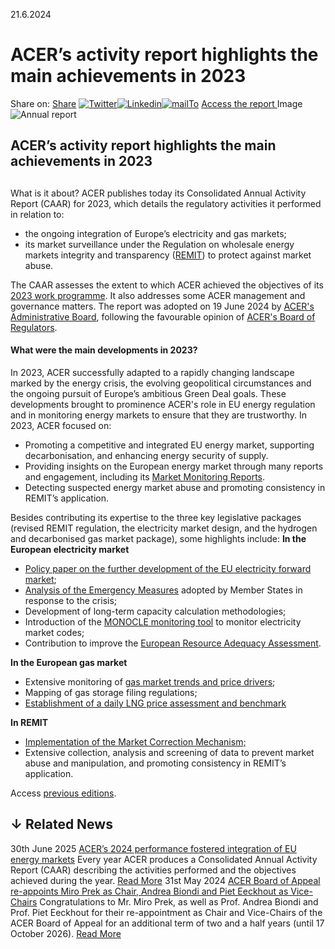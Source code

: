 21.6.2024
# ACER’s activity report highlights the main achievements in 2023
Share on: [Share](https://www.addtoany.com/share#url=https%3A%2F%2Fwww.acer.europa.eu%2Fnews%2Facers-activity-report-highlights-main-achievements-2023&title=ACER%E2%80%99s%20activity%20report%20highlights%20the%20main%20achievements%20in%202023)
[![Twitter](https://www.acer.europa.eu/sites/default/files/bluesky.svg)](https://www.acer.europa.eu/#bluesky)[![Linkedin](https://www.acer.europa.eu/sites/default/files/linkedin.svg)](https://www.acer.europa.eu/#linkedin)[![mailTo](https://www.acer.europa.eu/sites/default/files/copy-url.png)](https://www.acer.europa.eu/#copy_link)
[Access the report ](https://www.acer.europa.eu/sites/default/files/documents/Publications/ACER_CAAR_2023.pdf)
Image
![Annual report](https://www.acer.europa.eu/sites/default/files/styles/main_images_news_and_pages_little_/public/2024-06/CAAR2023_0.jpg?itok=SjVHiu_U)
## ACER’s activity report highlights the main achievements in 2023
## 
What is it about?
ACER publishes today its Consolidated Annual Activity Report (CAAR) for 2023, which details the regulatory activities it performed in relation to:
  * the ongoing integration of Europe’s electricity and gas markets;
  * its market surveillance under the Regulation on wholesale energy markets integrity and transparency ([REMIT](https://eur-lex.europa.eu/legal-content/EN/TXT/?uri=CELEX:32011R1227)) to protect against market abuse.


The CAAR assesses the extent to which ACER achieved the objectives of its [2023 work programme](https://www.acer.europa.eu/sites/default/files/documents/en/The_agency/Mission_and_Objectives/Documents/ACER_Programming_Document_2023-2025.pdf). It also addresses some ACER management and governance matters. The report was adopted on 19 June 2024 by [ACER's Administrative Board](https://acer.europa.eu/the-agency/organisation-and-bodies/administrative-board), following the favourable opinion of [ACER's Board of Regulators](https://acer.europa.eu/the-agency/organisation-and-bodies/board-of-regulators).
#### **What were the main developments in 2023?**
In 2023, ACER successfully adapted to a rapidly changing landscape marked by the energy crisis, the evolving geopolitical circumstances and the ongoing pursuit of Europe’s ambitious Green Deal goals. These developments brought to prominence ACER's role in EU energy regulation and in monitoring energy markets to ensure that they are trustworthy. 
In 2023, ACER focused on:
  * Promoting a competitive and integrated EU energy market, supporting decarbonisation, and enhancing energy security of supply.
  * Providing insights on the European energy market through many reports and engagement, including its [Market Monitoring Reports](https://www.acer.europa.eu/monitoring/MMR).
  * Detecting suspected energy market abuse and promoting consistency in REMIT’s application.


Besides contributing its expertise to the three key legislative packages (revised REMIT regulation, the electricity market design, and the hydrogen and decarbonised gas market package), some highlights include:
**In the European electricity market**
  * [Policy paper on the further development of the EU electricity forward market](https://acer.europa.eu/sites/default/files/documents/Position%20Papers/Electricity_Forward_Market_PolicyPaper.pdf);
  * [Analysis of the Emergency Measures](https://acer.europa.eu/sites/default/files/documents/Publications/Electricity_MMR_2022-Emergency_Measures.pdf) adopted by Member States in response to the crisis;
  * Development of long-term capacity calculation methodologies;
  * Introduction of the [MONOCLE monitoring tool](https://aegis.acer.europa.eu/cas/login) to monitor electricity market codes;
  * Contribution to improve the [European Resource Adequacy Assessment](https://www.acer.europa.eu/electricity/security-of-supply/european-resource-adequacy-assessment).


**In the European gas market**
  * Extensive monitoring of [gas market trends and price drivers](https://www.acer.europa.eu/monitoring/MMR/gas_market_trends_2023); 
  * Mapping of gas storage filing regulations;
  * [Establishment of a daily LNG price assessment and benchmark](https://www.acer.europa.eu/gas/lng-price-assessment)


**In REMIT**
  * [Implementation of the Market Correction Mechanism;](https://www.acer.europa.eu/gas/market-correction-mechanism)
  * Extensive collection, analysis and screening of data to prevent market abuse and manipulation, and promoting consistency in REMIT’s application.


Access [previous editions](https://www.acer.europa.eu/the-agency/our-mission/annual-activity-reports).
## ↓ Related News
30th June 2025 
[ACER’s 2024 performance fostered integration of EU energy markets](https://www.acer.europa.eu/news/acers-2024-performance-fostered-integration-eu-energy-markets)
Every year ACER produces a Consolidated Annual Activity Report (CAAR) describing the activities performed and the objectives achieved during the year. 
[Read More](https://www.acer.europa.eu/news/acers-2024-performance-fostered-integration-eu-energy-markets)
31st May 2024 
[ACER Board of Appeal re-appoints Miro Prek as Chair, Andrea Biondi and Piet Eeckhout as Vice-Chairs](https://www.acer.europa.eu/news/acer-board-appeal-re-appoints-miro-prek-chair-andrea-biondi-and-piet-eeckhout-vice-chairs)
Congratulations to Mr. Miro Prek, as well as Prof. Andrea Biondi and Prof. Piet Eeckhout for their re-appointment as Chair and Vice-Chairs of the ACER Board of Appeal for an additional term of two and a half years (until 17 October 2026). 
[Read More](https://www.acer.europa.eu/news/acer-board-appeal-re-appoints-miro-prek-chair-andrea-biondi-and-piet-eeckhout-vice-chairs)
[](https://www.acer.europa.eu/news/acers-activity-report-highlights-main-achievements-2023)
